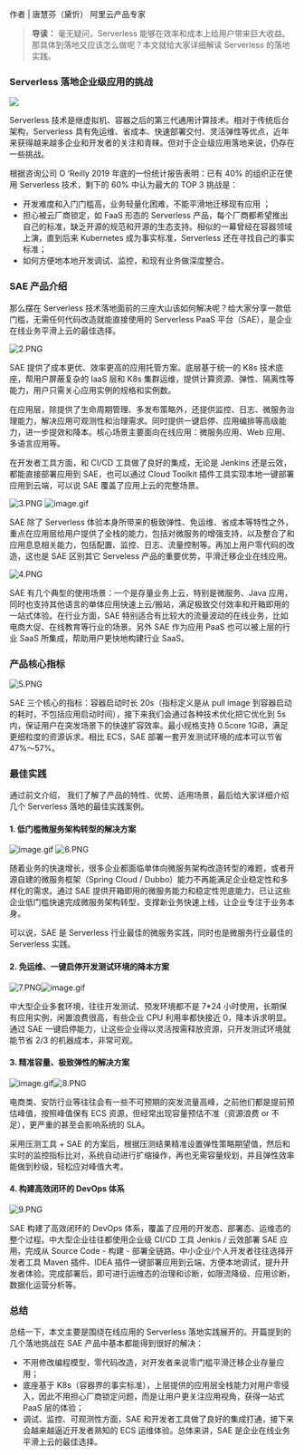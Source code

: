 作者 | 唐慧芬（黛忻） 阿里云产品专家

> **导读：** 毫无疑问，Serverless 能够在效率和成本上给用户带来巨大收益。那具体到落地又应该怎么做呢？本文就给大家详细解读
> Serverless 的落地实践。

### Serverless 落地企业级应用的挑战

![](https://images.gitbook.cn/2020-08-31-1.PNG)

Serverless 技术是继虚拟机、容器之后的第三代通用计算技术。相对于传统后台架构，Serverless
具有免运维、省成本、快速部署交付、灵活弹性等优点，近年来获得越来越多企业和开发者的关注和青睐。但对于企业级应用落地来说，仍存在一些挑战。

根据咨询公司 O ‘Reilly 2019 年底的一份统计报告表明：已有 40% 的组织正在使用 Serverless 技术，剩下的 60% 中认为最大的
TOP 3 挑战是：

  * 开发难度和入门门槛高，业务轻量化困难，不能平滑地迁移现有应用 ；
  * 担心被云厂商锁定，如 FaaS 形态的 Serverless 产品，每个厂商都希望推出自己的标准，缺乏开源的规范和开源的生态支持。相似的一幕曾经在容器领域上演，直到后来 Kubernetes 成为事实标准，Serverless 还在寻找自己的事实标准；
  * 如何方便地本地开发调试、监控，和现有业务做深度整合。

### SAE 产品介绍

那么摆在 Serverless 技术落地面前的三座大山该如何解决呢？给大家分享一款低门槛，无需任何代码改造就能直接使用的 Serverless PaaS
平台（SAE），是企业在线业务平滑上云的最佳选择。

![2.PNG](https://images.gitbook.cn/2020-08-31-034527.png)

SAE 提供了成本更优、效率更高的应用托管方案。底层基于统一的 K8s 技术底座，帮用户屏蔽复杂的 IaaS 层和 K8s
集群运维，提供计算资源、弹性、隔离性等能力，用户只需关心应用实例的规格和实例数。

在应用层，除提供了生命周期管理、多发布策略外，还提供监控、日志、微服务治理能力，解决应用可观测性和治理需求。同时提供一键启停、应用编排等高级能力，进一步提效和降本。核心场景主要面向在线应用：微服务应用、Web
应用、多语言应用等。

在开发者工具方面，和 CI/CD 工具做了良好的集成，无论是 Jenkins 还是云效，都能直接部署应用到 SAE，也可以通过 Cloud Toolkit
插件工具实现本地一键部署应用到云端，可以说 SAE 覆盖了应用上云的完整场景。

![3.PNG](https://images.gitbook.cn/2020-08-31-034529.png)
![image.gif](https://images.gitbook.cn/2020-08-31-034531.png)

SAE 除了 Serverless
体验本身所带来的极致弹性、免运维、省成本等特性之外，重点在应用层给用户提供了全栈的能力，包括对微服务的增强支持，以及整合了和应用息息相关能力，包括配置、监控、日志、流量控制等。再加上用户零代码的改造，这也是
SAE 区别其它 Serveless 产品的重要优势，平滑迁移企业在线应用。

![4.PNG](https://images.gitbook.cn/2020-08-31-034532.png)

SAE 有几个典型的使用场景：一个是存量业务上云，特别是微服务、Java
应用，同时也支持其他语言的单体应用快速上云/搬站，满足极致交付效率和开箱即用的一站式体验。在行业方面，SAE
特别适合有比较大的流量波动的在线业务，比如电商大促、在线教育等行业的场景。另外 SAE 作为应用 PaaS 也可以被上层的行业 SaaS
所集成，帮助用户更快地构建行业 SaaS。

### 产品核心指标

![5.PNG](https://images.gitbook.cn/2020-08-31-034534.png)

SAE 三个核心的指标：容器启动时长 20s（指标定义是从 pull image
到容器启动的耗时，不包括应用启动时间），接下来我们会通过各种技术优化把它优化到 5s 内，保证用户在突发场景下的快速扩容效率。最小规格支持 0.5core
1GiB，满足更细粒度的资源诉求。相比 ECS，SAE 部署一套开发测试环境的成本可以节省 47%～57%。

### 最佳实践

通过前文介绍， 我们了解了产品的特性、优势、适用场景，最后给大家详细介绍几个 Serverless 落地的最佳实践案例。

#### 1\. 低门槛微服务架构转型的解决方案

![image.gif](https://images.gitbook.cn/2020-08-31-034535.png)
![6.PNG](https://images.gitbook.cn/2020-08-31-034536.png)

随着业务的快速增长，很多企业都面临单体向微服务架构改造转型的难题，或者开源自建的微服务框架（Spring Cloud /
Dubbo）能力不再能满足企业稳定性和多样化的需求。通过 SAE
提供开箱即用的微服务能力和稳定性兜底能力，已让这些企业低门槛快速完成微服务架构转型，支撑新业务快速上线，让企业专注于业务本身。

可以说，SAE 是 Serverless 行业最佳的微服务实践，同时也是微服务行业最佳的 Serverless 实践。

#### 2\. 免运维、一键启停开发测试环境的降本方案

![7.PNG](https://images.gitbook.cn/2020-08-31-034537.png)![image.gif](https://images.gitbook.cn/2020-08-31-034539.png)

中大型企业多套环境，往往开发测试、预发环境都不是 7*24 小时使用，长期保有应用实例，闲置浪费很高，有些企业 CPU 利用率都快接近
0，降本诉求明显。通过 SAE 一键启停能力，让这些企业得以灵活按需释放资源，只开发测试环境就能节省 2/3 的机器成本，非常可观。

#### 3\. 精准容量、极致弹性的解决方案

![image.gif](https://images.gitbook.cn/2020-08-31-034540.png)![8.PNG](https://images.gitbook.cn/2020-08-31-034541.png)

电商类、安防行业等往往会有一些不可预期的突发流量高峰，之前他们都是提前预估峰值，按照峰值保有 ECS 资源，但经常出现容量预估不准（资源浪费 or
不足），更严重的甚至会影响系统的 SLA。

采用压测工具 + SAE
的方案后，根据压测结果精准设置弹性策略期望值，然后和实时的监控指标比对，系统自动进行扩缩操作，再也无需容量规划，并且弹性效率能做到秒级，轻松应对峰值大考。

#### 4\. 构建高效闭环的 DevOps 体系

![9.PNG](https://images.gitbook.cn/2020-08-31-034542.png)

SAE 构建了高效闭环的 DevOps 体系，覆盖了应用的开发态、部署态、运维态的整个过程。中大型企业往往都使用企业级 CI/CD 工具 Jenkis /
云效部署 SAE 应用，完成从 Source Code - 构建 - 部署全链路。中小企业/个人开发者往往选择开发者工具 Maven 插件、IDEA
插件一键部署应用到云端，方便本地调试，提升开发者体验。完成部署后，即可进行运维态的治理和诊断，如限流降级、应用诊断，数据化运营分析等。

### 总结

总结一下，本文主要是围绕在线应用的 Serverless 落地实践展开的。开篇提到的几个落地挑战在 SAE 产品中基本都能得到很好的解决：

  * 不用修改编程模型，零代码改造，对开发者来说零门槛平滑迁移企业存量应用；
  * 底座基于 K8s（容器界的事实标准），上层提供的应用层全栈能力对用户零侵入，因此不用担心厂商锁定问题，而是让用户更关注应用视角，获得一站式 PaaS 层的体验；
  * 调试、监控、可观测性方面，SAE 和开发者工具做了良好的集成打通，接下来会越来越逼近开发者熟知的 ECS 运维体验。总体来讲，SAE 是企业在线业务平滑上云的最佳选择。

